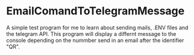 # EmailComandToTelegramMessage
A simple test program for me to learn about sending mails, .ENV files and the telegram API.
This program will display a differnt message to the console depending on the nummber send in an email after the identifier "QR".
